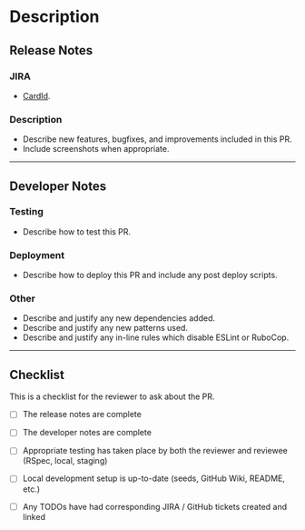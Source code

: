 # Description

## Release Notes

### JIRA

- [CardId](https://xsell.atlassian.net/browse/).

### Description

- Describe new features, bugfixes, and improvements included in this PR.
- Include screenshots when appropriate.

***

## Developer Notes

### Testing

- Describe how to test this PR.

### Deployment

- Describe how to deploy this PR and include any post deploy scripts.

### Other

- Describe and justify any new dependencies added.
- Describe and justify any new patterns used.
- Describe and justify any in-line rules which disable ESLint or RuboCop.

***

## Checklist

This is a checklist for the reviewer to ask about the PR.

- [ ] The release notes are complete
- [ ] The developer notes are complete
- [ ] Appropriate testing has taken place by both the reviewer and reviewee (RSpec, local, staging)
- [ ] Local development setup is up-to-date (seeds, GitHub Wiki, README, etc.)
- [ ] Any TODOs have had corresponding JIRA / GitHub tickets created and linked

